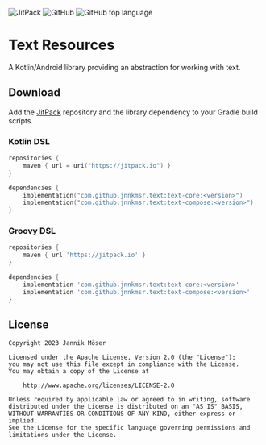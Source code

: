 ![JitPack](https://img.shields.io/jitpack/version/com.github.jnnkmsr/text?style=for-the-badge)
![GitHub](https://img.shields.io/github/license/jnnkmsr/text?style=for-the-badge)
![GitHub top language](https://img.shields.io/github/languages/top/jnnkmsr/text?style=for-the-badge)

# Text Resources

A Kotlin/Android library providing an abstraction for working with text.

## Download

Add the [JitPack][jitpack] repository and the library dependency to your Gradle
build scripts.

### Kotlin DSL

```kotlin
repositories {
    maven { url = uri("https://jitpack.io") }
}

dependencies {
    implementation("com.github.jnnkmsr.text:text-core:<version>")
    implementation("com.github.jnnkmsr.text:text-compose:<version>")
}
```

### Groovy DSL

```groovy
repositories {
    maven { url 'https://jitpack.io' }
}

dependencies {
    implementation 'com.github.jnnkmsr.text:text-core:<version>'
    implementation 'com.github.jnnkmsr.text:text-compose:<version>'
}
```

## License

```
Copyright 2023 Jannik Möser

Licensed under the Apache License, Version 2.0 (the "License");
you may not use this file except in compliance with the License.
You may obtain a copy of the License at

    http://www.apache.org/licenses/LICENSE-2.0

Unless required by applicable law or agreed to in writing, software
distributed under the License is distributed on an "AS IS" BASIS,
WITHOUT WARRANTIES OR CONDITIONS OF ANY KIND, either express or implied.
See the License for the specific language governing permissions and
limitations under the License.
```

<!-- External Links -->
[compose]: https://d.android.com/jetpack/compose
[jitpack]: https://jitpack.io/
